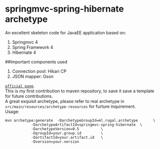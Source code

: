 springmvc-spring-hibernate archetype
==========================

An excellent skeleton code for JavaEE application based on:  

1. Springmvc 4  
2. Spring Framework 4  
3. Hibernate 4  

##Important components used

1. Connection pool: Hikari CP
2. JSON mapper: Gson

[`official page`](http://rugal.github.io/development/2014/07/06/my-archetype-in-maven/).   
This is my first contribution to maven repository, to save it save a template for future contributions.  
A great exquisit archetype, please refer to real archetype in `src/main/resources/archetype-resources` for furture inquirement.  
Usage:  

    mvn archetype:generate  -DarchetypeGroupId=ml.rugal.archetype       \
                -DarchetypeArtifactId=springmvc-spring-hibernate  \
                -DarchetypeVersion=0.5          \
                -DgroupId=your.group.id         \
                -DartifactId=your.artifact.id   \
                -Dversion=your.version